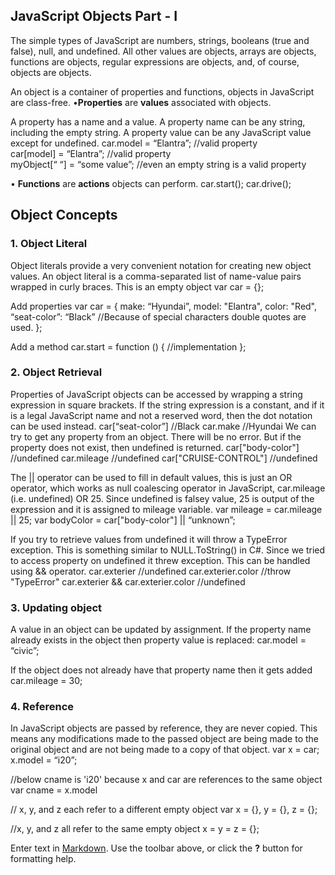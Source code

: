 ##  JavaScript Objects Part - I
The simple types of JavaScript are numbers, strings, booleans (true and false), null, and undefined.  All other values are objects, arrays are objects, functions are objects, regular expressions are objects, and, of course, objects are objects.

An object is a container of properties and functions, objects in JavaScript are class-free.
•**Properties** are **values** associated with objects. 

A property has a name and a value. A property name can be any string, including the empty string. A property value can be any JavaScript value except for undefined.
car.model = “Elantra”;	        //valid property <br/>
car[model] = “Elantra”;	       //valid property <br/>
myObject[“ “] = “some value”;  //even an empty string is a valid property

•	**Functions** are **actions** objects can perform.
car.start(); 
car.drive();

## Object Concepts
### 1.	Object Literal
Object literals provide a very convenient notation for creating new object values. An object literal is a comma-separated list of name-value pairs wrapped in curly braces.
This is an empty object
var car = {};

Add properties
var car = {
	make: “Hyundai”,
model: "Elantra",
	color: "Red",
	“seat-color”: “Black” 
//Because of special characters double quotes are used.
};

Add a method
car.start = function () {
	//implementation
};

### 2.	Object Retrieval
Properties of JavaScript objects can be accessed by wrapping a string expression in square brackets. If the string expression is a constant, and if it is a legal JavaScript name and not a reserved word, then the dot notation can be used instead.
car[“seat-color”]		//Black
car.make				//Hyundai
We can try to get any property from an object. There will be no error. But if the property does not exist, then undefined is returned.
car["body-color"] 		//undefined
car.mileage 			//undefined
car["CRUISE-CONTROL"] 	//undefined

The || operator can be used to fill in default values, this is just an OR operator, which works as null coalescing operator in JavaScript, car.mileage (i.e. undefined) OR 25. Since undefined is falsey value, 25 is output of the expression and it is assigned to mileage variable.
var mileage = car.mileage || 25;
var bodyColor = car["body-color"] || “unknown”;

If you try to retrieve values from undefined it will throw a TypeError exception. This is something similar to NULL.ToString() in C#. Since we tried to access property on undefined it threw exception. This can be handled using && operator.
car.exterier 				 //undefined 
car.exterier.color			 //throw "TypeError" 
car.exterier && car.exterier.color	 //undefined

### 3.	Updating object

A value in an object can be updated by assignment. If the property name already exists in the object then property value is replaced:
car.model = “civic”;

If the object does not already have that property name then it gets added
car.mileage = 30;

### 4.	Reference

In JavaScript objects are passed by reference, they are never copied. This means any modifications made to the passed object are being made to the original object and are not being made to a copy of that object.
var x = car;
x.model = “i20”;

//below cname is 'i20' because x and car are references to the same object
var cname = x.model

// x, y, and z each refer to a different empty object
var x = {}, y = {}, z = {};

//x, y, and z all refer to the same empty object
x = y = z = {};


Enter text in [Markdown](http://daringfireball.net/projects/markdown/). Use the toolbar above, or click the **?** button for formatting help.
